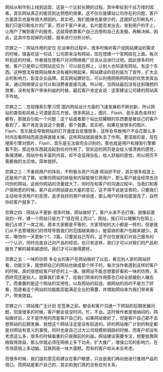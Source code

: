 网站从制作到上线到运营，这是一个比较长期的过程，其中牵扯到千丝万缕的因素。其实网站真正的能否到达预想的效果，这不仅仅是建站公司存在的问题，客户方面其实也是有很大原因的。其实吧，我们能做也是很少的，这就好比印刷名片，我们只是印刷名片的厂家，而对于客户来说，名片能否发出去，发到用户的手上，让用户了解到客户的服务，这就得依靠客户自己去想和自己去发掘，再解决掉。因此，这其中忽视掉的问题，就来进行分析分析。

宗罪之一：网站作用的定位
在谈单的过程中，很多时候听客户说网站建设的需求的时候，很喜欢说一句话：公司原来没有网站，现在想建一个官网挂在上面。每次听到这的时候，作者就在想客户对对网络推广应该从没进行过吧。因此很多的时候，客户只是把公司网站定位为：可以挂在网上，让别人也知道有网站，有这个东西。这种想法导致网站根本没有被利用起来，网站建设的目的是为了宣传，扩大企业的影响力，彰显企业品牌。其实网站建好后，可以利用网络把网站的优势发挥出来，通过网络使企业可以和消费者直接沟通。所以呢，当网站最后没有达到理想的效果，没有给客户带来利益的时候，最后客户肯定会说：这家建设公司建的网站真不咋地。

宗罪之二：忽视搜索引擎习惯
国内网站设计方面的飞速发展和不断创新，所以网站的类型和风格上可谓是百花齐放。很多网站上，图片、Flash、音乐各色各样的都有，那就会引起一个问题：这个站或者那个站比较耀眼的东西要是被自己的客户看到了，客户肯定会说这个我要，那个我要。其实吧，如果在放很多的图片、Flash、音乐就会导致网站的打开速度会变慢很多，这样会导致用户不会花那么多时间去看网站而是选择直接关掉。这样网站就直接失去了作用。更深层的是，现在搜索引擎对图片、Flash、音乐是无法做完全识别的，那也就是用户和搜索引擎都看不到，那这些东西就没起到任何作用了。受欢迎的网页是会给人很清爽的感觉，条理清晰，网站中有丰富的内容，却不会显得杂乱，给人舒服的感觉。所以网页不需要做的太花哨，简单就好。

宗罪之三：不重视用户的体验，不积极与用户沟通
网站好不好，其实很多程度上还是用户说了算。如果你网站的排版和内容能够引用用户，那么客户就会经常去访问你的网站，这些你网站的流量就大了。同时在和客户的沟通过程中，当我们和客户很熟悉的时候，客户会对网站提出大量的意见，这不得不说是宝贵的。只要我们主动地寻求用户的反馈，追求良好的用户体验度，那么用户的体验度提高了，自然你的客户就多了。

宗罪之四：网站从不更新
很多时候，网站做好了，客户从来不去打理，就像前面说的一样，建一个网站只是为了“挂在网上而以”。网站，我们可以理解为在网上，我们占领了一席之地。原本大家都是平等的，大家领地的大小都是一样的。但是我们从不去管理我们的领导导致我们的范围越来越小，能容纳的客户也越来越少。其实，哪怕你一天更新个1，2篇，只要是自己写的，这不仅仅是我们对自己服务的一个认识，同时也是自己对产品的经验。也只有这样，我们才可以对我们的产品和服务了解的越来越透彻，我们才可以做得更好。

宗罪之五：一味的仿照
多企业的客户在网站做好了以后，看见别人家的网站好看，功能又多，就想把自己的网站也做成那个样子的，每次当作者遇到这样的客户的时候，真的很想给客户好好的上一课。做网站不能总想着好看和一味的仿照，东西终究还是别人，就算我们拿来了，给我们带来的作用那也已经全部被别人赚去了。而重要的是这个网站的实用性，以及网站的前途。做网站的目的不是为了好看，而是看这个网站的功能能否能满足企业的需要，并借助网站来为我们带来客户，带来效益。

宗罪之六：网站推广无计划
在签单之前，都会和客户沟通一下网站的后期发展问题，但是很多的时候，客户都会说没时间，忙，不会。这时候作者是很纳闷的，网站做好后，又不是作用的而是客户自己的。如果网站做好了，但是客户自己都不去想网站的后期发展，我想这个网站注定是没有前途的。好的网站推广计划的制定都是对网站有意义的事情，同时也是自己过大公司规模和销路的时候，而客户却没有考虑这么多，很多的时候看重的只是眼前的利益。网站建设需要专注，想要依靠网络取得效益，那么你就必须在网络上多下功夫，扩大推广，增强公司的影响力，在市场营销上多动脑。互联网是一块大蛋糕，而有的客户却从未去考虑。

而很多时候，我们提的意见和建议在客户眼里，只会是我们再向他进行推销产品的借口。而网站是客户自己的，其实和我们真的没有任何关系。